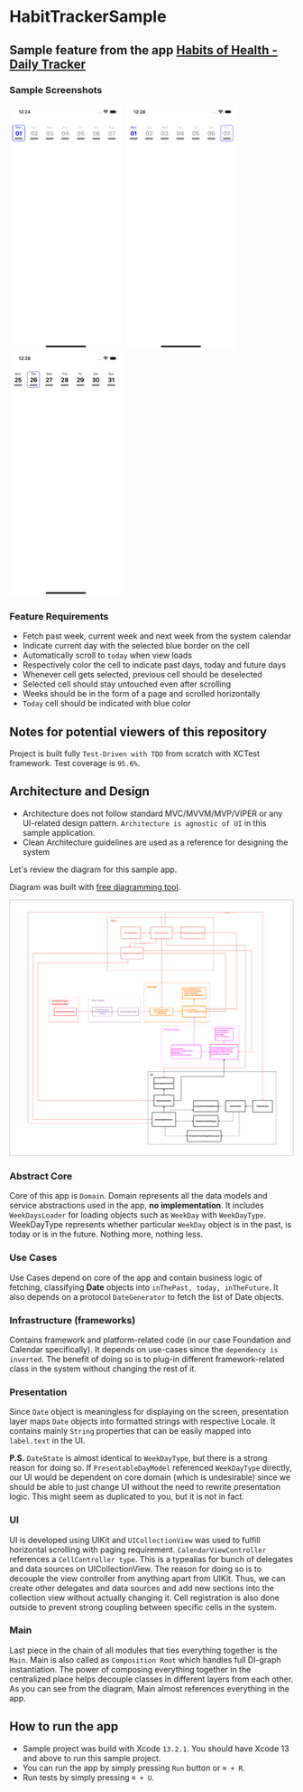 # HabitTrackerSample

## Sample feature from the app  [Habits of Health - Daily Tracker](https://apps.apple.com/us/app/habits-of-health-daily-tracker/id1477345602)

### Sample Screenshots
<p float="left">
    <img src="./Simulator%20Screen%20Shot%20-%201.png" alt="drawing" width="200"/>
    <img src="./Simulator%20Screen%20Shot%20-%202.png" alt="drawing" width="200"/>
    <img src="./Simulator%20Screen%20Shot%20-%203.png" alt="drawing" width="200"/>
</p>

### Feature Requirements
- Fetch past week, current week and next week from the system calendar
- Indicate current day with the selected blue border on the cell
- Automatically scroll to `today` when view loads
- Respectively color the cell to indicate past days, today and future days
- Whenever cell gets selected, previous cell should be deselected
- Selected cell should stay untouched even after scrolling
- Weeks should be in the form of a page and scrolled horizontally
- `Today` cell should be indicated with blue color

## Notes for potential viewers of this repository
Project is built fully `Test-Driven with TDD` from scratch with XCTest framework. Test coverage is `95.6%`.

## Architecture and Design
- Architecture does not follow standard MVC/MVVM/MVP/VIPER or any UI-related design pattern. `Architecture is agnostic of UI` in this sample application.
- Clean Architecture guidelines are used as a reference for designing the system

Let's review the diagram for this sample app.

Diagram was built with [free diagramming tool](https://draw.io).

![](./HabitTrackerDiagram.png)

### Abstract Core
Core of this app is `Domain`. Domain represents all the data models and service abstractions used in the app, **no implementation**. It includes `WeekDaysLoader` for loading objects such as `WeekDay` with `WeekDayType`. WeekDayType represents whether particular `WeekDay` object is in the past, is today or is in the future. Nothing more, nothing less.

### Use Cases
Use Cases depend on core of the app and contain business logic of fetching, classifying **Date** objects into `inThePast, today, inTheFuture`. It also depends on a protocol `DateGenerator` to fetch the list of Date objects.

### Infrastructure (frameworks)
Contains framework and platform-related code (in our case Foundation and Calendar specifically). It depends on use-cases since the `dependency is inverted`. The benefit of doing so is to plug-in different framework-related class in the system without changing the rest of it.

### Presentation
Since `Date` object is meaningless for displaying on the screen, presentation layer maps `Date` objects into formatted strings with respective Locale. It contains mainly `String` properties that can be easily mapped into `label.text` in the UI. 

**P.S.** `DateState` is almost identical to `WeekDayType`, but there is a strong reason for doing so. If `PresentableDayModel` referenced `WeekDayType` directly, our UI would be dependent on core domain (which is undesirable) since we should be able to just change UI without the need to rewrite presentation logic. This might seem as duplicated to you, but it is not in fact.

### UI
 UI is developed using UIKit and `UICollectionView` was used to fulfill horizontal scrolling with paging requirement. `CalendarViewController` references a `CellController type`. This is a typealias for bunch of delegates and data sources on UICollectionView. The reason for doing so is to decouple the view controller from anything apart from UIKit. Thus, we can create other delegates and data sources and add new sections into the collection view without actually changing it. Cell registration is also done outside to prevent strong coupling between specific cells in the system.

### Main
Last piece in the chain of all modules that ties everything together is the `Main`. Main is also called as `Composition Root` which handles full DI-graph instantiation. The power of composing everything together in the centralized place helps decouple classes in different layers from each other. As you can see from the diagram, Main almost references everything in the app.

## How to run the app
- Sample project was build with Xcode `13.2.1`. You should have Xcode 13 and above to run this sample project. 
- You can run the app by simply pressing `Run` button or `⌘ + R`.
- Run tests by simply pressing `⌘ + U`.